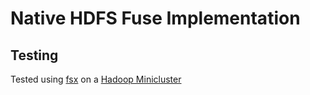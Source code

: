 # Native HDFS Fuse Implementation

## Testing

Tested using [fsx](http://svnweb.freebsd.org/base/head/tools/regression/fsx) on a [Hadoop Minicluster](https://hadoop.apache.org/docs/r2.3.0/hadoop-project-dist/hadoop-common/CLIMiniCluster.html)

